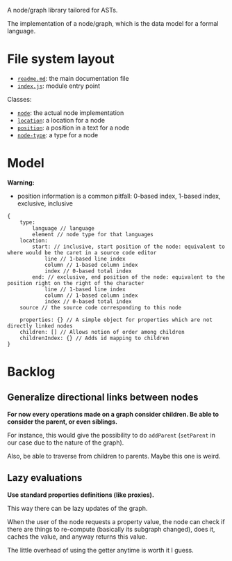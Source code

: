 A node/graph library tailored for ASTs.

The implementation of a node/graph, which is the data model for a formal language.





# File system layout

- [`readme.md`](./readme.md): the main documentation file
- [`index.js`](./index.js): module entry point

Classes:

- [`node`](./node): the actual node implementation
- [`location`](./location): a location for a node
- [`position`](./position): a position in a text for a node
- [`node-type`](./node-type): a type for a node





# Model

__Warning:__

- position information is a common pitfall: 0-based index, 1-based index, exclusive, inclusive

```livescript
{
	type:
		language // language
		element // node type for that languages
	location:
		start: // inclusive, start position of the node: equivalent to where would be the caret in a source code editor
			line // 1-based line index
			column // 1-based column index
			index // 0-based total index
		end: // exclusive, end position of the node: equivalent to the position right on the right of the character
			line // 1-based line index
			column // 1-based column index
			index // 0-based total index
	source // the source code corresponding to this node

	properties: {} // A simple object for properties which are not directly linked nodes
	children: [] // Allows notion of order among children
	childrenIndex: {} // Adds id mapping to children
}
```




# Backlog

## Generalize directional links between nodes

__For now every operations made on a graph consider children. Be able to consider the parent, or even siblings.__

For instance, this would give the possibility to do `addParent` (`setParent` in our case due to the nature of the graph).

Also, be able to traverse from children to parents. Maybe this one is weird.

## Lazy evaluations

__Use standard properties definitions (like proxies).__

This way there can be lazy updates of the graph.

When the user of the node requests a property value, the node can check if there are things to re-compute (basically its subgraph changed), does it, caches the value, and anyway returns this value.

The little overhead of using the getter anytime is worth it I guess.

